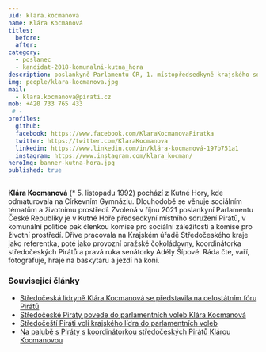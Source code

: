 ```yaml
---
uid: klara.kocmanova
name: Klára Kocmanová
titles: 
  before: 
  after: 
category:
  - poslanec
  - kandidat-2018-komunalni-kutna_hora
description: poslankyně Parlamentu ČR, 1. místopředsedkyně krajského sdružení
img: people/klara-kocmanova.jpg
mail:
  - klara.kocmanova@pirati.cz
mob: +420 733 765 433
 # -
profiles:
  github:
  facebook: https://www.facebook.com/KlaraKocmanovaPiratka
  twitter: https://twitter.com/KlaraKocmanova
  linkedin: https://www.linkedin.com/in/klára-kocmanová-197b751a1
  instagram: https://www.instagram.com/klara_kocman/
heroImg: banner-kutna-hora.jpg
published: true
---
```


**Klára Kocmanová** (* 5. listopadu 1992) pochází z Kutné Hory, kde odmaturovala na Církevním Gymnáziu. Dlouhodobě se věnuje sociálním tématům a životnímu prostředí. Zvolená v říjnu 2021 poslankyní Parlamentu České Republiky je v Kutné Hoře předsedkyní místního sdružení Pirátů, v komunální politice pak členkou komise pro sociální záležitosti a komise pro životní prostředí. Dříve pracovala na Krajském úřadě Středočeského kraje jako referentka, poté jako provozní pražské čokoládovny, koordinátorka středočeských Pirátů a pravá ruka senátorky Adély Šípové. Ráda čte, vaří, fotografuje, hraje na baskytaru a jezdí na koni.

### Související články
* [Středočeská lídryně Klára Kocmanová se představila na celostátním fóru Pirátů](/aktuality/stredoceska-lidryne-klara-kocmanova-se-predstavila-na-celostatnim-foru-piratu.html)
* [Středočeské Piráty povede do parlamentních voleb Klára Kocmanová](/aktuality/stredoceske-piraty-povede-do-voleb-klara-kocmanova.html)
* [Středočeští Piráti volí krajského lídra do parlamentních voleb](/aktuality/stredocesti-pirati-voli-krajskeho-lidra-do-parlamentnich-voleb.html)
* [Na palubě s Piráty s koordinátorkou středočeských Pirátů Klárou Kocmanovou](/aktuality/na-palube-s-piraty-s-koordinatorkou-stredoceskych-piratu-klarou-kocmanovou.html)
